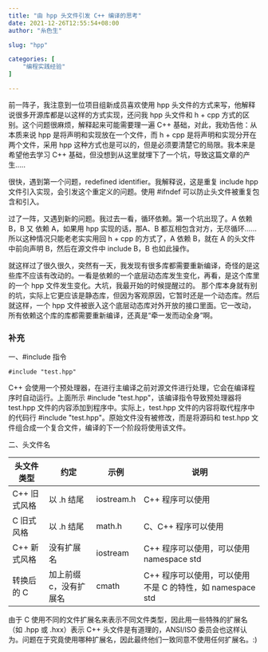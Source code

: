 ```yaml
---
title: "由 hpp 头文件引发 C++ 编译的思考"
date: 2021-12-26T12:55:54+08:00
author: "糸色生"

slug: "hpp"

categories: [
    "编程实践经验"
]

---
```


前一阵子，我注意到一位项目组新成员喜欢使用 hpp 头文件的方式来写，他解释说很多开源库都是以这样的方式实现，还问我 hpp 头文件和 h + cpp 方式的区别。这个问题很麻烦，解释起来可能需要理一遍 C++ 基础，对此，我劝告他：从本质来说 hpp 是将声明和实现放在一个文件，而 h + cpp 是将声明和实现分开在两个文件，采用 hpp 这种方式也是可以的，但是必须要清楚它的局限。我本来是希望他去学习 C++ 基础，但没想到从这里就埋下了一个坑，导致这篇文章的产生.....

很快，遇到第一个问题，redefined identifier。我解释说，这是重复 include hpp 文件引入实现，会引发这个重定义的问题。使用 #ifndef 可以防止头文件被重复包含和引入。

过了一阵，又遇到新的问题。我过去一看，循环依赖。第一个坑出现了。A 依赖 B，B 又 依赖 A，如果用 hpp 实现的话，那A、B 都互相包含对方，无尽循环……所以这种情况只能老老实实用回 h + cpp 的方式了，A 依赖 B，就在 A 的头文件中前向声明 B，然后在源文件中 include B，B 也如此操作。

就这样过了很久很久，突然有一天，我发现有很多库都需要重新编译，奇怪的是这些库不应该有改动的。一看是依赖的一个底层动态库发生变化，再看，是这个库里的一个 hpp 文件发生变化。大坑，我最开始的时候提醒过的。 那个库本身就有别的坑，实际上它更应该是静态库，但因为客观原因，它暂时还是一个动态库。然后就这样，一个 hpp 文件被嵌入这个底层动态库对外开放的接口里面。它一改动，所有依赖这个库的库都需要重新编译，还真是“牵一发而动全身”啊。

### 补充

一、#include 指令

```
#include "test.hpp"
```

C++ 会使用一个预处理器，在进行主编译之前对源文件进行处理，它会在编译程序时自动运行。上面所示 #include "test.hpp"，该编译指令导致预处理器将 test.hpp 文件的内容添加到程序中。实际上，test.hpp 文件的内容将取代程序中的代码行 #include "test.hpp"。原始文件没有被修改，而是将源码和 test.hpp 文件组合成一个复合文件，编译的下一个阶段将使用该文件。

二、头文件名

|头文件类型|约定|示例|说明|
|--|--|--|--|
|C++ 旧式风格|以 .h 结尾|iostream.h|C++ 程序可以使用|
|C 旧式风格|以 .h 结尾|math.h|C、C++ 程序可以使用|
|C++ 新式风格|没有扩展名|iostream|C++ 程序可以使用，可以使用 namespace std|
|转换后的 C|加上前缀 c，没有扩展名|cmath|C++ 程序可以使用，可以使用不是 C 的特性，如 namespace std|

由于 C 使用不同的文件扩展名来表示不同文件类型，因此用一些特殊的扩展名（如 .hpp 或 .hxx）表示 C++ 头文件是有道理的，ANSI/ISO 委员会也这样认为。问题在于究竟使用哪种扩展名，因此最终他们一致同意不使用任何扩展名。:)

